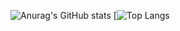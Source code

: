 ![Anurag's GitHub stats](https://github-readme-stats.vercel.app/api?username=caidenspams&theme=radical&show_icons=true)
</a>
[![Top Langs](https://github-readme-stats.vercel.app/api/top-langs/?username=caidenspams&theme=radical&layout=compact)
</a>
